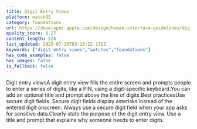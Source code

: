 ```yaml
---
title: Digit Entry Views
platform: watchOS
category: foundations
url: https://developer.apple.com/design/human-interface-guidelines/digit-entry-views
quality_score: 0.27
content_length: 526
last_updated: 2025-07-20T03:13:22.171Z
keywords: ["digit entry views","watchos","foundations"]
has_code_examples: false
has_images: false
is_fallback: false
---
```


Digit entry viewsA digit entry view fills the entire screen and prompts people to enter a series of digits, like a PIN, using a digit-specific keyboard.You can add an optional title and prompt above the line of digits.Best practicesUse secure digit fields. Secure digit fields display asterisks instead of the entered digit onscreen. Always use a secure digit field when your app asks for sensitive data.Clearly state the purpose of the digit entry view. Use a title and prompt that explains why someone needs to enter digits.
